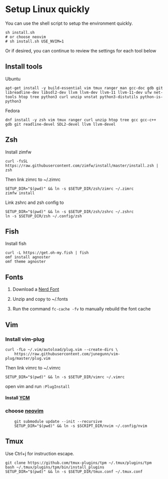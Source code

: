 # Setup Linux quickly 

You can use the shell script to setup the environment quickly.

```shell
sh install.sh 
# or choose neovim
# sh install.sh USE_NVIM=1 
```
Or if desired, you can continue to review the settings for each tool below

## Install tools 
Ubuntu
```shell
apt-get install -y build-essential vim tmux ranger man gcc-doc gdb git libreadline-dev libsdl2-dev llvm llvm-dev llvm-11 llvm-11-dev ufw net-tools htop tree python3 curl unzip vnstat python3-distutils python-is-python3

```
Fedora
```shell
dnf install -y zsh vim tmux ranger curl unzip htop tree gcc gcc-c++ gdb git readline-devel SDL2-devel llvm llvm-devel
```

## Zsh
Install zimfw

```shell
curl -fsSL https://raw.githubusercontent.com/zimfw/install/master/install.zsh | zsh

```

Then link zimrc to ~/.zimrc
```shell
SETUP_DIR="$(pwd)" && ln -s $SETUP_DIR/zsh/zimrc ~/.zimrc
zimfw install
```
Link zshrc and zsh config to
```shell
SETUP_DIR="$(pwd)" && ln -s $SETUP_DIR/zsh/zshrc ~/.zshrc
ln -s $SETUP_DIR/zsh ~/.config/zsh
```

## Fish
Install fish
```
curl -L https://get.oh-my.fish | fish
omf install agnoster
omf theme agnoster
```

## Fonts

1. Download a [Nerd Font](http://nerdfonts.com)

2. Unzip and copy to ~/.fonts

3. Run the command `fc-cache -fv` to manually rebuild the font cache

## Vim

### Install vim-plug
```shell
curl -fLo ~/.vim/autoload/plug.vim --create-dirs \
    https://raw.githubusercontent.com/junegunn/vim-plug/master/plug.vim
```
Then link vimrc to ~/.vimrc
```shell
SETUP_DIR="$(pwd)" && ln -s $SETUP_DIR/vimrc ~/.vimrc
```
open vim and run `:PlugInstall`
#### Install [YCM](https://github.com/ycm-core/YouCompleteMe)

### choose [neovim](https://github.com/Emin-stack/nvim)
```shell
    git submodule update --init --recursive
    SETUP_DIR="$(pwd)" && ln -s $SCRIPT_DIR/nvim ~/.config/nvim
```

## Tmux
Use Ctrl+j for instruction escape.
```shell
git clone https://github.com/tmux-plugins/tpm ~/.tmux/plugins/tpm
bash ~/.tmux/plugins/tpm/bin/install_plugins
SETUP_DIR="$(pwd)" && ln -s $SETUP_DIR/tmux.conf ~/.tmux.conf
```
